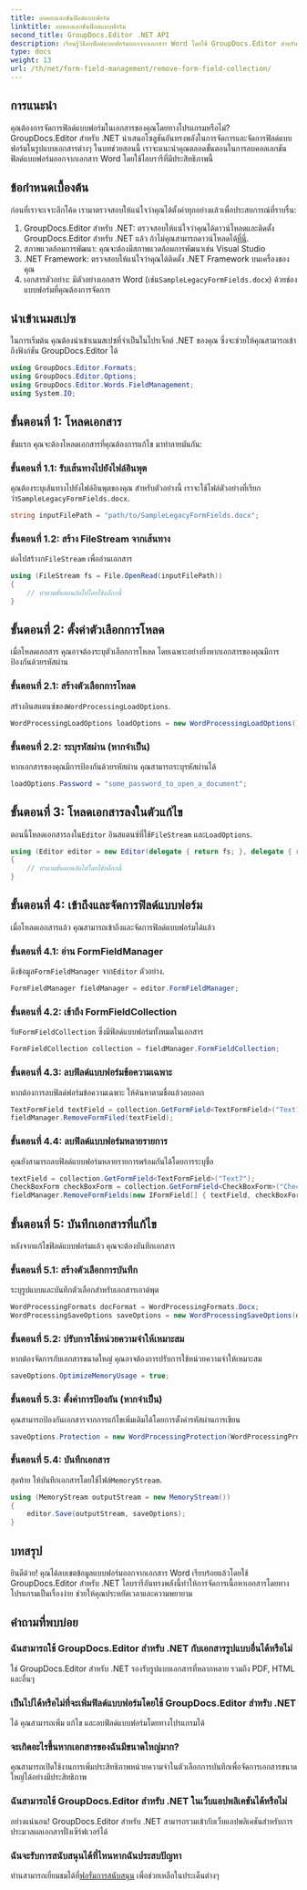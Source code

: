 ```yaml
---
title: ลบคอลเลกชันฟิลด์แบบฟอร์ม
linktitle: ลบคอลเลกชันฟิลด์แบบฟอร์ม
second_title: GroupDocs.Editor .NET API
description: เรียนรู้วิธีลบฟิลด์แบบฟอร์มออกจากเอกสาร Word โดยใช้ GroupDocs.Editor สำหรับ .NET พร้อมคำแนะนำทีละขั้นตอนนี้ เหมาะสำหรับนักพัฒนา
type: docs
weight: 13
url: /th/net/form-field-management/remove-form-field-collection/
---
```

## การแนะนำ
คุณต้องการจัดการฟิลด์แบบฟอร์มในเอกสารของคุณโดยทางโปรแกรมหรือไม่? GroupDocs.Editor สำหรับ .NET นำเสนอโซลูชันอันทรงพลังในการจัดการและจัดการฟิลด์แบบฟอร์มในรูปแบบเอกสารต่างๆ ในบทช่วยสอนนี้ เราจะแนะนำคุณตลอดขั้นตอนในการลบคอลเลกชันฟิลด์แบบฟอร์มออกจากเอกสาร Word โดยใช้ไลบรารีที่มีประสิทธิภาพนี้ 
## ข้อกำหนดเบื้องต้น
ก่อนที่เราจะเจาะลึกโค้ด เรามาตรวจสอบให้แน่ใจว่าคุณได้ตั้งค่าทุกอย่างแล้วเพื่อประสบการณ์ที่ราบรื่น:
1. GroupDocs.Editor สำหรับ .NET: ตรวจสอบให้แน่ใจว่าคุณได้ดาวน์โหลดและติดตั้ง GroupDocs.Editor สำหรับ .NET แล้ว ถ้าไม่คุณสามารถดาวน์โหลดได้[ที่นี่](https://releases.groupdocs.com/editor/net/).
2. สภาพแวดล้อมการพัฒนา: คุณจะต้องมีสภาพแวดล้อมการพัฒนาเช่น Visual Studio
3. .NET Framework: ตรวจสอบให้แน่ใจว่าคุณได้ติดตั้ง .NET Framework บนเครื่องของคุณ
4.  เอกสารตัวอย่าง: มีตัวอย่างเอกสาร Word (เช่น`SampleLegacyFormFields.docx`) ด้วยช่องแบบฟอร์มที่คุณต้องการจัดการ

## นำเข้าเนมสเปซ
ในการเริ่มต้น คุณต้องนำเข้าเนมสเปซที่จำเป็นในโปรเจ็กต์ .NET ของคุณ ซึ่งจะช่วยให้คุณสามารถเข้าถึงฟังก์ชัน GroupDocs.Editor ได้
```csharp
using GroupDocs.Editor.Formats;
using GroupDocs.Editor.Options;
using GroupDocs.Editor.Words.FieldManagement;
using System.IO;
```
## ขั้นตอนที่ 1: โหลดเอกสาร
ขั้นแรก คุณจะต้องโหลดเอกสารที่คุณต้องการแก้ไข มาทำลายมันกัน:
### ขั้นตอนที่ 1.1: รับเส้นทางไปยังไฟล์อินพุต
 คุณต้องระบุเส้นทางไปยังไฟล์อินพุตของคุณ สำหรับตัวอย่างนี้ เราจะใช้ไฟล์ตัวอย่างที่เรียกว่า`SampleLegacyFormFields.docx`.
```csharp
string inputFilePath = "path/to/SampleLegacyFormFields.docx";
```
### ขั้นตอนที่ 1.2: สร้าง FileStream จากเส้นทาง
 ต่อไปสร้างก`FileStream` เพื่ออ่านเอกสาร
```csharp
using (FileStream fs = File.OpenRead(inputFilePath))
{
    // ทำตามขั้นตอนถัดไปโดยใช้บล็อกนี้
}
```
## ขั้นตอนที่ 2: ตั้งค่าตัวเลือกการโหลด
เมื่อโหลดเอกสาร คุณอาจต้องระบุตัวเลือกการโหลด โดยเฉพาะอย่างยิ่งหากเอกสารของคุณมีการป้องกันด้วยรหัสผ่าน
### ขั้นตอนที่ 2.1: สร้างตัวเลือกการโหลด
 สร้างอินสแตนซ์ของ`WordProcessingLoadOptions`.
```csharp
WordProcessingLoadOptions loadOptions = new WordProcessingLoadOptions();
```
### ขั้นตอนที่ 2.2: ระบุรหัสผ่าน (หากจำเป็น)
หากเอกสารของคุณมีการป้องกันด้วยรหัสผ่าน คุณสามารถระบุรหัสผ่านได้
```csharp
loadOptions.Password = "some_password_to_open_a_document";
```
## ขั้นตอนที่ 3: โหลดเอกสารลงในตัวแก้ไข
 ตอนนี้โหลดเอกสารลงใน`Editor` อินสแตนซ์ที่ใช้`FileStream` และ`LoadOptions`.
```csharp
using (Editor editor = new Editor(delegate { return fs; }, delegate { return loadOptions; }))
{
    // ทำตามขั้นตอนถัดไปโดยใช้บล็อกนี้
}
```
## ขั้นตอนที่ 4: เข้าถึงและจัดการฟิลด์แบบฟอร์ม
เมื่อโหลดเอกสารแล้ว คุณสามารถเข้าถึงและจัดการฟิลด์แบบฟอร์มได้แล้ว
### ขั้นตอนที่ 4.1: อ่าน FormFieldManager
 ดึงข้อมูล`FormFieldManager` จาก`Editor` ตัวอย่าง.
```csharp
FormFieldManager fieldManager = editor.FormFieldManager;
```
### ขั้นตอนที่ 4.2: เข้าถึง FormFieldCollection
 รับ`FormFieldCollection` ซึ่งมีฟิลด์แบบฟอร์มทั้งหมดในเอกสาร
```csharp
FormFieldCollection collection = fieldManager.FormFieldCollection;
```
### ขั้นตอนที่ 4.3: ลบฟิลด์แบบฟอร์มข้อความเฉพาะ
หากต้องการลบฟิลด์ฟอร์มข้อความเฉพาะ ให้ค้นหาตามชื่อแล้วลบออก
```csharp
TextFormField textField = collection.GetFormField<TextFormField>("Text1");
fieldManager.RemoveFormFiled(textField);
```
### ขั้นตอนที่ 4.4: ลบฟิลด์แบบฟอร์มหลายรายการ
คุณยังสามารถลบฟิลด์แบบฟอร์มหลายรายการพร้อมกันได้โดยการระบุชื่อ
```csharp
textField = collection.GetFormField<TextFormField>("Text7");
CheckBoxForm checkBoxForm = collection.GetFormField<CheckBoxForm>("Check2");
fieldManager.RemoveFormFields(new IFormField[] { textField, checkBoxForm });
```
## ขั้นตอนที่ 5: บันทึกเอกสารที่แก้ไข
หลังจากแก้ไขฟิลด์แบบฟอร์มแล้ว คุณจะต้องบันทึกเอกสาร
### ขั้นตอนที่ 5.1: สร้างตัวเลือกการบันทึก
ระบุรูปแบบและบันทึกตัวเลือกสำหรับเอกสารเอาต์พุต
```csharp
WordProcessingFormats docFormat = WordProcessingFormats.Docx;
WordProcessingSaveOptions saveOptions = new WordProcessingSaveOptions(docFormat);
```
### ขั้นตอนที่ 5.2: ปรับการใช้หน่วยความจำให้เหมาะสม
หากต้องจัดการกับเอกสารขนาดใหญ่ คุณอาจต้องการปรับการใช้หน่วยความจำให้เหมาะสม
```csharp
saveOptions.OptimizeMemoryUsage = true;
```
### ขั้นตอนที่ 5.3: ตั้งค่าการป้องกัน (หากจำเป็น)
คุณสามารถป้องกันเอกสารจากการแก้ไขเพิ่มเติมได้โดยการตั้งค่ารหัสผ่านการเขียน
```csharp
saveOptions.Protection = new WordProcessingProtection(WordProcessingProtectionType.AllowOnlyFormFields, "write_password");
```
### ขั้นตอนที่ 5.4: บันทึกเอกสาร
 สุดท้าย ให้บันทึกเอกสารโดยใช้ไฟล์`MemoryStream`.
```csharp
using (MemoryStream outputStream = new MemoryStream())
{
    editor.Save(outputStream, saveOptions);
}
```

## บทสรุป
ยินดีด้วย! คุณได้ลบเขตข้อมูลแบบฟอร์มออกจากเอกสาร Word เรียบร้อยแล้วโดยใช้ GroupDocs.Editor สำหรับ .NET ไลบรารีอันทรงพลังนี้ทำให้การจัดการเนื้อหาเอกสารโดยทางโปรแกรมเป็นเรื่องง่าย ช่วยให้คุณประหยัดเวลาและความพยายาม
## คำถามที่พบบ่อย
### ฉันสามารถใช้ GroupDocs.Editor สำหรับ .NET กับเอกสารรูปแบบอื่นได้หรือไม่
ใช่ GroupDocs.Editor สำหรับ .NET รองรับรูปแบบเอกสารที่หลากหลาย รวมถึง PDF, HTML และอื่นๆ
### เป็นไปได้หรือไม่ที่จะเพิ่มฟิลด์แบบฟอร์มโดยใช้ GroupDocs.Editor สำหรับ .NET
ได้ คุณสามารถเพิ่ม แก้ไข และลบฟิลด์แบบฟอร์มโดยทางโปรแกรมได้
### จะเกิดอะไรขึ้นหากเอกสารของฉันมีขนาดใหญ่มาก?
คุณสามารถเปิดใช้งานการเพิ่มประสิทธิภาพหน่วยความจำในตัวเลือกการบันทึกเพื่อจัดการเอกสารขนาดใหญ่ได้อย่างมีประสิทธิภาพ
### ฉันสามารถใช้ GroupDocs.Editor สำหรับ .NET ในเว็บแอปพลิเคชันได้หรือไม่
อย่างแน่นอน! GroupDocs.Editor สำหรับ .NET สามารถรวมเข้ากับเว็บแอปพลิเคชันสำหรับการประมวลผลเอกสารฝั่งเซิร์ฟเวอร์ได้
### ฉันจะรับการสนับสนุนได้ที่ไหนหากฉันประสบปัญหา
 ท่านสามารถเยี่ยมชมได้ที่[ฟอรั่มการสนับสนุน](https://forum.groupdocs.com/c/editor/20) เพื่อช่วยเหลือในประเด็นต่างๆ